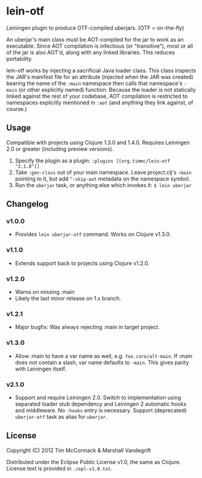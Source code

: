 # lein-otf

Leiningen plugin to produce OTF-compiled uberjars. (OTF = on-the-fly)

An uberjar's main class must be AOT-compiled for the jar to work as an
executable. Since AOT compilation is infectious (or "transitive"), most or all
of the jar is also AOT'd, along with any linked libraries. This reduces
portability.

lein-otf works by injecting a sacrificial Java loader class.  This class
inspects the JAR's manifest file for an attribute (injected when the JAR was
created) bearing the name of the `:main` namespace then calls that namespace's
`-main` (or other explicitly named) function.  Because the loader is not
statically linked against the rest of your codebase, AOT compilation is
restricted to namespaces explicitly mentioned in `:aot` (and anything they link
against, of course.)

## Usage

Compatible with projects using Clojure 1.3.0 and 1.4.0.  Requires Leiningen 2.0
or greater (including preview versions).

1. Specify the plugin as a plugin:
   `:plugins [[org.timmc/lein-otf "2.1.0"]]`
2. Take `:gen-class` out of your main namespace.  Leave project.clj's `:main`
   pointing to it, but add `^:skip-aot` metadata on the namespace symbol.
3. Run the `uberjar` task, or anything else which invokes it:
   `$ lein uberjar`

## Changelog

### v1.0.0

* Provides `lein uberjar-otf` command. Works on Clojure v1.3.0.

### v1.1.0

* Extends support back to projects using Clojure v1.2.0.

### v1.2.0

* Warns on missing :main
* Likely the last minor release on 1.x branch.

### v1.2.1

* Major bugfix: Was always rejecting :main in target project.

### v1.3.0

* Allow :main to have a var name as well, e.g. `foo.core/alt-main`. If
  :main does not contain a slash, var name defaults to `-main`. This gives
  parity with Leiningen itself.

### v2.1.0

* Support and require Leiningen 2.0.  Switch to implementation using separated
  loader stub dependency and Leiningen 2 automatic hooks and middleware.  No
  `:hooks` entry is necessary.  Support (deprecated) `uberjar-otf` task as
  alias for `uberjar`.

## License

Copyright (C) 2012 Tim McCormack & Marshall Vandegrift

Distributed under the Eclipse Public License v1.0, the same as Clojure.
License text is provided in `./epl-v1.0.txt`.

